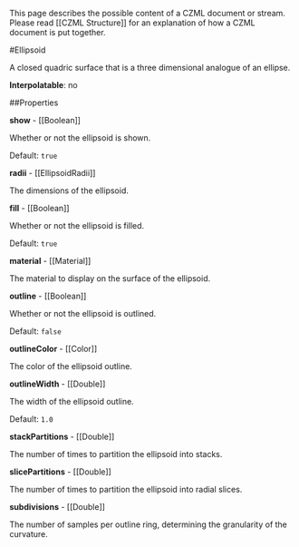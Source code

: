 This page describes the possible content of a CZML document or stream.  Please read [[CZML Structure]] for an explanation of how a CZML document is put together.

#Ellipsoid

A closed quadric surface that is a three dimensional analogue of an ellipse.

**Interpolatable**: no

##Properties

**show** - [[Boolean]]

Whether or not the ellipsoid is shown.

Default: `true`


**radii** - [[EllipsoidRadii]]

The dimensions of the ellipsoid.


**fill** - [[Boolean]]

Whether or not the ellipsoid is filled.

Default: `true`


**material** - [[Material]]

The material to display on the surface of the ellipsoid.


**outline** - [[Boolean]]

Whether or not the ellipsoid is outlined.

Default: `false`


**outlineColor** - [[Color]]

The color of the ellipsoid outline.


**outlineWidth** - [[Double]]

The width of the ellipsoid outline.

Default: `1.0`


**stackPartitions** - [[Double]]

The number of times to partition the ellipsoid into stacks.


**slicePartitions** - [[Double]]

The number of times to partition the ellipsoid into radial slices.


**subdivisions** - [[Double]]

The number of samples per outline ring, determining the granularity of the curvature.


